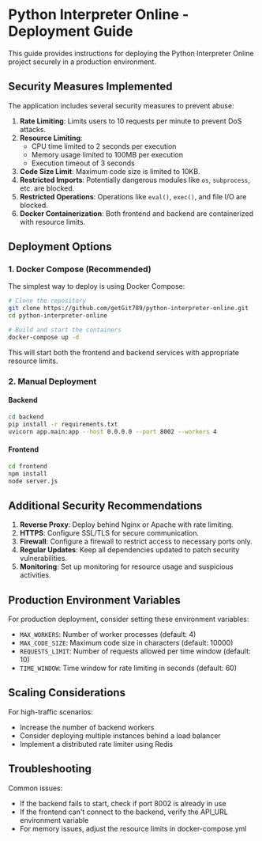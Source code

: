 # Python Interpreter Online - Deployment Guide

This guide provides instructions for deploying the Python Interpreter Online project securely in a production environment.

## Security Measures Implemented

The application includes several security measures to prevent abuse:

1. **Rate Limiting**: Limits users to 10 requests per minute to prevent DoS attacks.
2. **Resource Limiting**: 
   - CPU time limited to 2 seconds per execution
   - Memory usage limited to 100MB per execution
   - Execution timeout of 3 seconds
3. **Code Size Limit**: Maximum code size is limited to 10KB.
4. **Restricted Imports**: Potentially dangerous modules like `os`, `subprocess`, etc. are blocked.
5. **Restricted Operations**: Operations like `eval()`, `exec()`, and file I/O are blocked.
6. **Docker Containerization**: Both frontend and backend are containerized with resource limits.

## Deployment Options

### 1. Docker Compose (Recommended)

The simplest way to deploy is using Docker Compose:

```bash
# Clone the repository
git clone https://github.com/getGit789/python-interpreter-online.git
cd python-interpreter-online

# Build and start the containers
docker-compose up -d
```

This will start both the frontend and backend services with appropriate resource limits.

### 2. Manual Deployment

#### Backend

```bash
cd backend
pip install -r requirements.txt
uvicorn app.main:app --host 0.0.0.0 --port 8002 --workers 4
```

#### Frontend

```bash
cd frontend
npm install
node server.js
```

## Additional Security Recommendations

1. **Reverse Proxy**: Deploy behind Nginx or Apache with rate limiting.
2. **HTTPS**: Configure SSL/TLS for secure communication.
3. **Firewall**: Configure a firewall to restrict access to necessary ports only.
4. **Regular Updates**: Keep all dependencies updated to patch security vulnerabilities.
5. **Monitoring**: Set up monitoring for resource usage and suspicious activities.

## Production Environment Variables

For production deployment, consider setting these environment variables:

- `MAX_WORKERS`: Number of worker processes (default: 4)
- `MAX_CODE_SIZE`: Maximum code size in characters (default: 10000)
- `REQUESTS_LIMIT`: Number of requests allowed per time window (default: 10)
- `TIME_WINDOW`: Time window for rate limiting in seconds (default: 60)

## Scaling Considerations

For high-traffic scenarios:
- Increase the number of backend workers
- Consider deploying multiple instances behind a load balancer
- Implement a distributed rate limiter using Redis

## Troubleshooting

Common issues:
- If the backend fails to start, check if port 8002 is already in use
- If the frontend can't connect to the backend, verify the API_URL environment variable
- For memory issues, adjust the resource limits in docker-compose.yml
